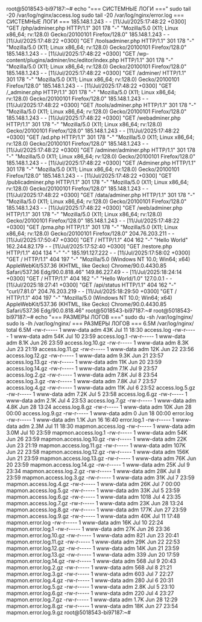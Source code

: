 root@5018543-bi97187:~# echo "=== СИСТЕМНЫЕ ЛОГИ ==="
sudo tail -20 /var/log/nginx/access.log
sudo tail -20 /var/log/nginx/error.log
=== СИСТЕМНЫЕ ЛОГИ ===
185.148.1.243 - - [11/Jul/2025:17:48:22 +0300] "GET /php/adminer.php HTTP/1.1" 301 178 "-" "Mozilla/5.0 (X11; Linux x86_64; rv:128.0) Gecko/20100101 Firefox/128.0"
185.148.1.243 - - [11/Jul/2025:17:48:22 +0300] "GET /toolsadminer.php HTTP/1.1" 301 178 "-" "Mozilla/5.0 (X11; Linux x86_64; rv:128.0) Gecko/20100101 Firefox/128.0"
185.148.1.243 - - [11/Jul/2025:17:48:22 +0300] "GET /wp-content/plugins/adminer/inc/editor/index.php HTTP/1.1" 301 178 "-" "Mozilla/5.0 (X11; Linux x86_64; rv:128.0) Gecko/20100101 Firefox/128.0"
185.148.1.243 - - [11/Jul/2025:17:48:22 +0300] "GET /adminer/ HTTP/1.1" 301 178 "-" "Mozilla/5.0 (X11; Linux x86_64; rv:128.0) Gecko/20100101 Firefox/128.0"
185.148.1.243 - - [11/Jul/2025:17:48:22 +0300] "GET /_adminer.php HTTP/1.1" 301 178 "-" "Mozilla/5.0 (X11; Linux x86_64; rv:128.0) Gecko/20100101 Firefox/128.0"
185.148.1.243 - - [11/Jul/2025:17:48:22 +0300] "GET /tools/adminer.php HTTP/1.1" 301 178 "-" "Mozilla/5.0 (X11; Linux x86_64; rv:128.0) Gecko/20100101 Firefox/128.0"
185.148.1.243 - - [11/Jul/2025:17:48:22 +0300] "GET /webadminer.php HTTP/1.1" 301 178 "-" "Mozilla/5.0 (X11; Linux x86_64; rv:128.0) Gecko/20100101 Firefox/128.0"
185.148.1.243 - - [11/Jul/2025:17:48:22 +0300] "GET /ad.php HTTP/1.1" 301 178 "-" "Mozilla/5.0 (X11; Linux x86_64; rv:128.0) Gecko/20100101 Firefox/128.0"
185.148.1.243 - - [11/Jul/2025:17:48:22 +0300] "GET /adminer/adminer.php HTTP/1.1" 301 178 "-" "Mozilla/5.0 (X11; Linux x86_64; rv:128.0) Gecko/20100101 Firefox/128.0"
185.148.1.243 - - [11/Jul/2025:17:48:22 +0300] "GET /Adminer.php HTTP/1.1" 301 178 "-" "Mozilla/5.0 (X11; Linux x86_64; rv:128.0) Gecko/20100101 Firefox/128.0"
185.148.1.243 - - [11/Jul/2025:17:48:22 +0300] "GET /publicadminer.php HTTP/1.1" 301 178 "-" "Mozilla/5.0 (X11; Linux x86_64; rv:128.0) Gecko/20100101 Firefox/128.0"
185.148.1.243 - - [11/Jul/2025:17:48:22 +0300] "GET /data/adminer.php HTTP/1.1" 301 178 "-" "Mozilla/5.0 (X11; Linux x86_64; rv:128.0) Gecko/20100101 Firefox/128.0"
185.148.1.243 - - [11/Jul/2025:17:48:22 +0300] "GET /web/adminer.php HTTP/1.1" 301 178 "-" "Mozilla/5.0 (X11; Linux x86_64; rv:128.0) Gecko/20100101 Firefox/128.0"
185.148.1.243 - - [11/Jul/2025:17:48:22 +0300] "GET /pma.php HTTP/1.1" 301 178 "-" "Mozilla/5.0 (X11; Linux x86_64; rv:128.0) Gecko/20100101 Firefox/128.0"
204.76.203.211 - - [11/Jul/2025:17:50:47 +0300] "GET / HTTP/1.1" 404 162 "-" "Hello World"
162.244.82.179 - - [11/Jul/2025:17:52:40 +0300] "GET /restore.php HTTP/1.1" 404 134 "-" "-"
185.191.127.222 - - [11/Jul/2025:17:58:02 +0300] "GET / HTTP/1.1" 404 197 "-" "Mozilla/5.0 (Windows NT 10.0; Win64; x64) AppleWebKit/537.36 (KHTML, like Gecko) Chrome/90.0.4430.85 Safari/537.36 Edg/90.0.818.46"
149.86.227.49 - - [11/Jul/2025:18:24:14 +0300] "GET / HTTP/1.1" 404 162 "-" "Hello World/1.0"
127.0.0.1 - - [11/Jul/2025:18:27:41 +0300] "GET /api/status HTTP/1.1" 404 162 "-" "curl/7.81.0"
204.76.203.219 - - [11/Jul/2025:18:29:50 +0300] "GET / HTTP/1.1" 404 197 "-" "Mozilla/5.0 (Windows NT 10.0; Win64; x64) AppleWebKit/537.36 (KHTML, like Gecko) Chrome/90.0.4430.85 Safari/537.36 Edg/90.0.818.46"
root@5018543-bi97187:~#
root@5018543-bi97187:~# echo "=== РАЗМЕРЫ ЛОГОВ ==="
sudo du -sh /var/log/nginx/
sudo ls -lh /var/log/nginx/
=== РАЗМЕРЫ ЛОГОВ ===
6.5M    /var/log/nginx/
total 6.5M
-rw-r----- 1 www-data adm  43K Jul 11 18:30 access.log
-rw-r----- 1 www-data adm  54K Jul 10 23:59 access.log.1
-rw-r----- 1 www-data adm 8.1K Jun 26 23:59 access.log.10.gz
-rw-r----- 1 www-data adm 8.3K Jun 23 21:19 access.log.11.gz
-rw-r----- 1 www-data adm  12K Jun 22 23:56 access.log.12.gz
-rw-r----- 1 www-data adm 9.3K Jun 21 23:57 access.log.13.gz
-rw-r----- 1 www-data adm  11K Jun 20 23:59 access.log.14.gz
-rw-r----- 1 www-data adm 7.1K Jul  9 23:57 access.log.2.gz
-rw-r----- 1 www-data adm 7.8K Jul  8 23:54 access.log.3.gz
-rw-r----- 1 www-data adm 7.8K Jul  7 23:57 access.log.4.gz
-rw-r----- 1 www-data adm  11K Jul  6 23:52 access.log.5.gz
-rw-r----- 1 www-data adm 7.2K Jul  5 23:58 access.log.6.gz
-rw-r----- 1 www-data adm 2.1K Jul  4 23:53 access.log.7.gz
-rw-r----- 1 www-data adm 4.8K Jun 28 13:24 access.log.8.gz
-rw-r----- 1 www-data adm  10K Jun 28 00:00 access.log.9.gz
-rw-r----- 1 www-data adm    0 Jun 18 00:00 error.log
-rw-r----- 1 www-data adm 1.1K Jun 16 16:40 error.log.1
-rw-r----- 1 www-data adm 2.3M Jul 11 18:30 mapmon.access.log
-rw-r----- 1 www-data adm 3.0M Jul 10 23:59 mapmon.access.log.1
-rw-r----- 1 www-data adm  54K Jun 26 23:59 mapmon.access.log.10.gz
-rw-r----- 1 www-data adm  22K Jun 23 21:19 mapmon.access.log.11.gz
-rw-r----- 1 www-data adm 107K Jun 22 23:58 mapmon.access.log.12.gz
-rw-r----- 1 www-data adm 156K Jun 21 23:59 mapmon.access.log.13.gz
-rw-r----- 1 www-data adm  76K Jun 20 23:59 mapmon.access.log.14.gz
-rw-r----- 1 www-data adm  25K Jul  9 23:34 mapmon.access.log.2.gz
-rw-r----- 1 www-data adm  28K Jul  8 23:59 mapmon.access.log.3.gz
-rw-r----- 1 www-data adm  31K Jul  7 23:59 mapmon.access.log.4.gz
-rw-r----- 1 www-data adm  26K Jul  7 00:00 mapmon.access.log.5.gz
-rw-r----- 1 www-data adm  33K Jul  5 23:59 mapmon.access.log.6.gz
-rw-r----- 1 www-data adm 1018 Jul  4 23:35 mapmon.access.log.7.gz
-rw-r----- 1 www-data adm  23K Jun 28 13:24 mapmon.access.log.8.gz
-rw-r----- 1 www-data adm 177K Jun 27 23:59 mapmon.access.log.9.gz
-rw-r----- 1 www-data adm  40K Jul 11 17:48 mapmon.error.log
-rw-r----- 1 www-data adm  16K Jul 10 22:24 mapmon.error.log.1
-rw-r----- 1 www-data adm  27K Jun 26 23:36 mapmon.error.log.10.gz
-rw-r----- 1 www-data adm  821 Jun 23 20:41 mapmon.error.log.11.gz
-rw-r----- 1 www-data adm  29K Jun 22 22:53 mapmon.error.log.12.gz
-rw-r----- 1 www-data adm  14K Jun 21 23:59 mapmon.error.log.13.gz
-rw-r----- 1 www-data adm  339 Jun 20 17:59 mapmon.error.log.14.gz
-rw-r----- 1 www-data adm  568 Jul  9 20:43 mapmon.error.log.2.gz
-rw-r----- 1 www-data adm  568 Jul  8 21:21 mapmon.error.log.3.gz
-rw-r----- 1 www-data adm  603 Jul  7 22:27 mapmon.error.log.4.gz
-rw-r----- 1 www-data adm  280 Jul  6 20:31 mapmon.error.log.5.gz
-rw-r----- 1 www-data adm 2.8K Jul  5 23:10 mapmon.error.log.6.gz
-rw-r----- 1 www-data adm  220 Jul  4 23:27 mapmon.error.log.7.gz
-rw-r----- 1 www-data adm 1.7K Jun 28 12:29 mapmon.error.log.8.gz
-rw-r----- 1 www-data adm  18K Jun 27 23:54 mapmon.error.log.9.gz
root@5018543-bi97187:~#